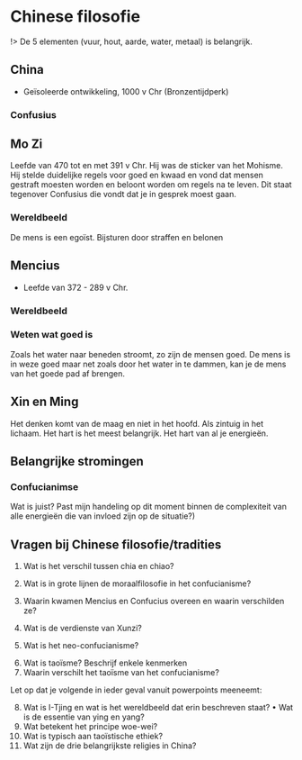 # Chinese filosofie

!> De 5 elementen (vuur, hout, aarde, water, metaal) is belangrijk.

## China

- Geïsoleerde ontwikkeling, 1000 v Chr (Bronzentijdperk)

### Confusius

## Mo Zi

Leefde van 470 tot en met 391 v Chr. Hij was de sticker van het Mohisme. Hij stelde duidelijke regels voor goed en kwaad en vond dat mensen gestraft moesten worden en beloont worden om regels na te leven. Dit staat tegenover Confusius die vondt dat je in gesprek moest gaan.

### Wereldbeeld

De mens is een egoïst. Bijsturen door straffen en belonen

## Mencius

- Leefde van 372 - 289 v Chr.

### Wereldbeeld

### Weten wat goed is

Zoals het water naar beneden stroomt, zo zijn de mensen goed. De mens is in weze goed maar net zoals door het water in te dammen, kan je de mens van het goede pad af brengen.

## Xin en Ming

Het denken komt van de maag en niet in het hoofd. Als zintuig in het lichaam. Het hart is het meest belangrijk. Het hart van al je energieën.

## Belangrijke stromingen

### Confucianimse

Wat is juist? Past mijn handeling op dit moment binnen de complexiteit van alle energieën die van invloed zijn op de situatie?)

## Vragen bij Chinese filosofie/tradities

1. Wat is het verschil tussen chia en chiao?

2) Wat is in grote lijnen de moraalfilosofie in het confucianisme?

3. Waarin kwamen Mencius en Confucius overeen en waarin verschilden ze?

4) Wat is de verdienste van Xunzi?

5) Wat is het neo-confucianisme?

6. Wat is taoïsme? Beschrijf enkele kenmerken
7. Waarin verschilt het taoïsme van het confucianisme?

Let op dat je volgende in ieder geval vanuit powerpoints meeneemt:

8. Wat is I-Tjing en wat is het wereldbeeld dat erin beschreven staat?
   • Wat is de essentie van ying en yang?
9. Wat betekent het principe woe-wei?
10. Wat is typisch aan taoïstische ethiek?
11. Wat zijn de drie belangrijkste religies in China?
